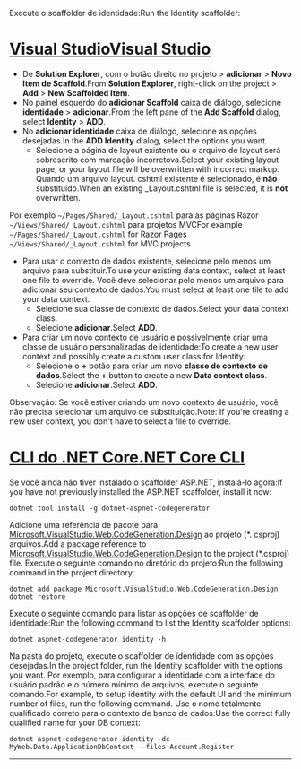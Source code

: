 <span data-ttu-id="6fb41-101">Execute o scaffolder de identidade:</span><span class="sxs-lookup"><span data-stu-id="6fb41-101">Run the Identity scaffolder:</span></span>

# <a name="visual-studiotabvisual-studio"></a>[<span data-ttu-id="6fb41-102">Visual Studio</span><span class="sxs-lookup"><span data-stu-id="6fb41-102">Visual Studio</span></span>](#tab/visual-studio)

* <span data-ttu-id="6fb41-103">De **Solution Explorer**, com o botão direito no projeto > **adicionar** > **Novo Item de Scaffold**.</span><span class="sxs-lookup"><span data-stu-id="6fb41-103">From **Solution Explorer**, right-click on the project > **Add** > **New Scaffolded Item**.</span></span>
* <span data-ttu-id="6fb41-104">No painel esquerdo do **adicionar Scaffold** caixa de diálogo, selecione **identidade** > **adicionar**.</span><span class="sxs-lookup"><span data-stu-id="6fb41-104">From the left pane of the **Add Scaffold** dialog, select **Identity** > **ADD**.</span></span>
* <span data-ttu-id="6fb41-105">No **adicionar identidade** caixa de diálogo, selecione as opções desejadas.</span><span class="sxs-lookup"><span data-stu-id="6fb41-105">In the **ADD Identity** dialog, select the options you want.</span></span>
  * <span data-ttu-id="6fb41-106">Selecione a página de layout existente ou o arquivo de layout será sobrescrito com marcação incorretova.</span><span class="sxs-lookup"><span data-stu-id="6fb41-106">Select your existing layout page, or your layout file will be overwritten with incorrect markup.</span></span> <span data-ttu-id="6fb41-107">Quando um arquivo layout. cshtml existente é selecionado, é **não** substituído.</span><span class="sxs-lookup"><span data-stu-id="6fb41-107">When an existing _Layout.cshtml file is selected, it is **not** overwritten.</span></span>

 <span data-ttu-id="6fb41-108">Por exemplo `~/Pages/Shared/_Layout.cshtml` para as páginas Razor `~/Views/Shared/_Layout.cshtml` para projetos MVC</span><span class="sxs-lookup"><span data-stu-id="6fb41-108">For example `~/Pages/Shared/_Layout.cshtml` for Razor Pages `~/Views/Shared/_Layout.cshtml` for MVC projects</span></span>
* <span data-ttu-id="6fb41-109">Para usar o contexto de dados existente, selecione pelo menos um arquivo para substituir.</span><span class="sxs-lookup"><span data-stu-id="6fb41-109">To use your existing data context, select at least one file to override.</span></span> <span data-ttu-id="6fb41-110">Você deve selecionar pelo menos um arquivo para adicionar seu contexto de dados.</span><span class="sxs-lookup"><span data-stu-id="6fb41-110">You must select at least one file to add your data context.</span></span>
  * <span data-ttu-id="6fb41-111">Selecione sua classe de contexto de dados.</span><span class="sxs-lookup"><span data-stu-id="6fb41-111">Select your data context class.</span></span>
  * <span data-ttu-id="6fb41-112">Selecione **adicionar**.</span><span class="sxs-lookup"><span data-stu-id="6fb41-112">Select **ADD**.</span></span>
* <span data-ttu-id="6fb41-113">Para criar um novo contexto de usuário e possivelmente criar uma classe de usuário personalizadas de identidade:</span><span class="sxs-lookup"><span data-stu-id="6fb41-113">To create a new user context and possibly create a custom user class for Identity:</span></span>
  * <span data-ttu-id="6fb41-114">Selecione o **+** botão para criar um novo **classe de contexto de dados**.</span><span class="sxs-lookup"><span data-stu-id="6fb41-114">Select the **+** button to create a new **Data context class**.</span></span>
  * <span data-ttu-id="6fb41-115">Selecione **adicionar**.</span><span class="sxs-lookup"><span data-stu-id="6fb41-115">Select **ADD**.</span></span>

<span data-ttu-id="6fb41-116">Observação: Se você estiver criando um novo contexto de usuário, você não precisa selecionar um arquivo de substituição.</span><span class="sxs-lookup"><span data-stu-id="6fb41-116">Note: If you're creating a new user context, you don't have to select a file to override.</span></span>

# <a name="net-core-clitabnetcore-cli"></a>[<span data-ttu-id="6fb41-117">CLI do .NET Core</span><span class="sxs-lookup"><span data-stu-id="6fb41-117">.NET Core CLI</span></span>](#tab/netcore-cli)

<span data-ttu-id="6fb41-118">Se você ainda não tiver instalado o scaffolder ASP.NET, instalá-lo agora:</span><span class="sxs-lookup"><span data-stu-id="6fb41-118">If you have not previously installed the ASP.NET scaffolder, install it now:</span></span>

```cli
dotnet tool install -g dotnet-aspnet-codegenerator
```

<span data-ttu-id="6fb41-119">Adicione uma referência de pacote para [Microsoft.VisualStudio.Web.CodeGeneration.Design](https://www.nuget.org/packages/Microsoft.VisualStudio.Web.CodeGeneration.Design/) ao projeto (\*. csproj) arquivos.</span><span class="sxs-lookup"><span data-stu-id="6fb41-119">Add a package reference to [Microsoft.VisualStudio.Web.CodeGeneration.Design](https://www.nuget.org/packages/Microsoft.VisualStudio.Web.CodeGeneration.Design/) to the project (\*.csproj) file.</span></span> <span data-ttu-id="6fb41-120">Execute o seguinte comando no diretório do projeto:</span><span class="sxs-lookup"><span data-stu-id="6fb41-120">Run the following command in the project directory:</span></span>

```cli
dotnet add package Microsoft.VisualStudio.Web.CodeGeneration.Design
dotnet restore
```

<span data-ttu-id="6fb41-121">Execute o seguinte comando para listar as opções de scaffolder de identidade:</span><span class="sxs-lookup"><span data-stu-id="6fb41-121">Run the following command to list the Identity scaffolder options:</span></span>

```cli
dotnet aspnet-codegenerator identity -h
```

<span data-ttu-id="6fb41-122">Na pasta do projeto, execute o scaffolder de identidade com as opções desejadas.</span><span class="sxs-lookup"><span data-stu-id="6fb41-122">In the project folder, run the Identity scaffolder with the options you want.</span></span> <span data-ttu-id="6fb41-123">Por exemplo, para configurar a identidade com a interface do usuário padrão e o número mínimo de arquivos, execute o seguinte comando.</span><span class="sxs-lookup"><span data-stu-id="6fb41-123">For example, to setup identity with the default UI and the minimum number of files, run the following command.</span></span> <span data-ttu-id="6fb41-124">Use o nome totalmente qualificado correto para o contexto de banco de dados:</span><span class="sxs-lookup"><span data-stu-id="6fb41-124">Use the correct fully qualified name for your DB context:</span></span>

```cli
dotnet aspnet-codegenerator identity -dc MyWeb.Data.ApplicationDbContext --files Account.Register
```

-------------
